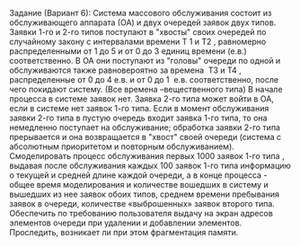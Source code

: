 Задание (Вариант 6):
Система массового обслуживания состоит из обслуживающего аппарата (ОА) и
двух очередей заявок двух типов.
Заявки 1-го и 2-го типов поступают в "хвосты" своих очередей по случайному
закону с интервалами времени Т
1 и Т2​ , равномерно распределенными от 1
до 5​ и от
0 до 3​ единиц времени (е.в.) соответственно. В ОА они поступают из "головы" очереди
по одной и обслуживаются также равновероятно за времена ​ Т3 и Т4​ , распределенные
от​ 0 до 4​ е.в. и от ​ 0 до 1 ​ е.в. соответственно, после чего покидают систему. (Все
времена – ​ вещественного​ типа) В начале процесса в системе заявок нет.
Заявка 2-го типа может войти в ОА, если в системе нет заявок 1-го типа. Если в
момент обслуживания заявки 2-го типа в пустую очередь входит заявка 1-го типа, то
она немедленно поступает на обслуживание; обработка заявки 2-го типа прерывается
и она возвращается в "хвост" своей очереди (система с абсолютным приоритетом и
повторным обслуживанием).
Смоделировать процесс обслуживания первых 1000 заявок​ 1-го типа​ , выдавая
после обслуживания каждых 100 заявок 1-го типа информацию о текущей и средней
длине каждой очереди, а в конце процесса - общее время моделирования и
количестве вошедших в систему и вышедших из нее заявок обоих типов, среднем
времени пребывания заявок в очереди, количестве «выброшенных» заявок второго
типа. Обеспечить по требованию пользователя выдачу на экран адресов элементов
очереди при удалении и добавлении элементов. Проследить, возникает ли при этом
фрагментация памяти.
